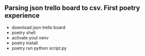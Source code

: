 ## Parsing json trello board to csv. First poetry experience

- download json trello board
- poetry shell
- activate yout venv
- poetry install
- poetry run python script.py
